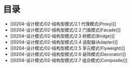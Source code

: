 # 目录
- [[0204-设计模式/02-结构型模式/2.1 代理模式(Proxy)]]
- [[0204-设计模式/02-结构型模式/2.2 门面模式(Facade)]]
- [[0204-设计模式/02-结构型模式/2.3 桥模式(Bridge)]]
- [[0204-设计模式/02-结构型模式/2.4 适配器(Adapter)]]
- [[0204-设计模式/02-结构型模式/2.5 享元模式(Flyweight)]]
- [[0204-设计模式/02-结构型模式/2.6 装饰模式(Decorator)]]
- [[0204-设计模式/02-结构型模式/2.7 组合模式(Composite)]]

